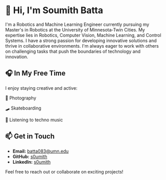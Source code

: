 # 👋 Hi, I'm Soumith Batta

I'm a Robotics and Machine Learning Engineer currently pursuing my Master's in Robotics at the University of Minnesota‑Twin Cities. My expertise lies in Robotics, Computer Vision, Machine Learning, and Control Systems. I have a strong passion for developing innovative solutions and thrive in collaborative environments. I'm always eager to work with others on challenging tasks that push the boundaries of technology and innovation.

## 🎧 In My Free Time

I enjoy staying creative and active:

📸  Photography

🛹  Skateboarding

🎵  Listening to techno music
## 📫 Get in Touch

- **Email:** [batta083@umn.edu](mailto:batta083@umn.edu)
- **GitHub:** [s0umith](https://github.com/s0umith)
- **LinkedIn:** [s0umith](https://www.linkedin.com/in/s0umith)

Feel free to reach out or collaborate on exciting projects!
